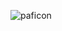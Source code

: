 ![paficon](https://github.com/Rizkiayuwulandari/RizkiAyuWulandari_Webstatis/assets/144689610/ddc616a8-30c7-4525-93dd-29e79d7dda54)

